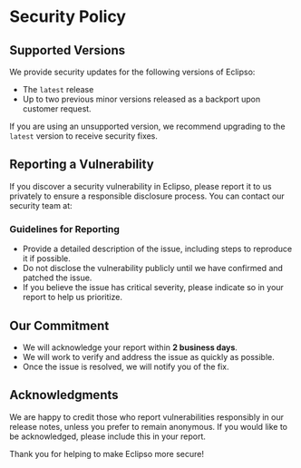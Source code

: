# Security Policy

## Supported Versions

We provide security updates for the following versions of Eclipso:

- The `latest` release 
- Up to two previous minor versions released as a backport upon customer request.

If you are using an unsupported version, we recommend upgrading to the `latest` version to receive security fixes.

## Reporting a Vulnerability

If you discover a security vulnerability in Eclipso, please report it to us privately to ensure a responsible disclosure process. You can contact our security team at:

### Guidelines for Reporting
- Provide a detailed description of the issue, including steps to reproduce it if possible.
- Do not disclose the vulnerability publicly until we have confirmed and patched the issue.
- If you believe the issue has critical severity, please indicate so in your report to help us prioritize.

## Our Commitment

- We will acknowledge your report within **2 business days**.
- We will work to verify and address the issue as quickly as possible.
- Once the issue is resolved, we will notify you of the fix.

## Acknowledgments

We are happy to credit those who report vulnerabilities responsibly in our release notes, unless you prefer to remain anonymous. If you would like to be acknowledged, please include this in your report.

Thank you for helping to make Eclipso more secure!
